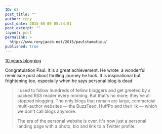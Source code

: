 ```yaml
---
ID: 63
post_title: ""
author: rony
post_date: 2015-08-09 05:54:01
post_excerpt: ""
layout: post
permalink: >
  http://www.ronyjacob.net/2015/paulstamatiou/
published: true
---
```

<a href="http://paulstamatiou.com/10-years-blogging/">10 years blogging</a>

Congratulation Paul. It is a great achievement. He wrote  a wonderful reminisce post about thrilling journey he took. It is inspirational but frightening too, especially when he says personal blog is dead
<blockquote>I used to follow hundreds of fellow bloggers and get greeted by a packed RSS reader every morning. But that's no more; they've all stopped blogging. The only blogs that remain are large, commercial multi-author websites — the BuzzFeed, HuffPo and their ilk — which we don't call blogs anymore.

The era of the personal website is over. It's now just a personal landing page with a photo, bio and link to a Twitter profile.</blockquote>
